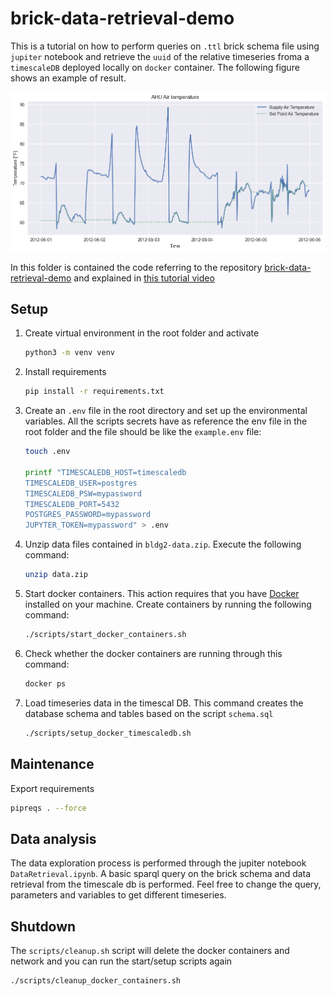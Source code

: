 # brick-data-retrieval-demo

This is a tutorial on how to perform queries on `.ttl` brick schema file using `jupiter` notebook and retrieve
the `uuid` of the relative timeseries froma a `timescaleDB` deployed locally on `docker` container. The following figure
shows an example of result.

![Example of timeseries from query on timescald db and brick model](./img/download.png "Example of timeseries from query on timescald db and brick model")

In this folder is contained the code referring to the
repository [brick-data-retrieval-demo](https://github.com/gtfierro/brick-data-retrieval-demo) and explained
in [this tutorial video](https://www.youtube.com/watch?v=kZYNXoiM8gk)

## Setup

1. Create virtual environment in the root folder and activate
   ```bash 
   python3 -m venv venv
   ```
2. Install requirements
   ```bash
   pip install -r requirements.txt
   ```

3. Create an `.env` file in the root directory and set up the environmental variables. All the scripts secrets have as
   reference the env file in the root folder and the file should be like the `example.env` file:
   ```bash 
   touch .env
   
   printf "TIMESCALEDB_HOST=timescaledb
   TIMESCALEDB_USER=postgres 
   TIMESCALEDB_PSW=mypassword 
   TIMESCALEDB_PORT=5432 
   POSTGRES_PASSWORD=mypassword 
   JUPYTER_TOKEN=mypassword" > .env
   ```

4. Unzip data files contained in `bldg2-data.zip`. Execute the following command:
    ```bash
    unzip data.zip
    ```

5. Start docker containers. This action requires that you have [Docker](https://www.docker.com/) installed on your
   machine. Create containers by running the following command:
    ```bash
    ./scripts/start_docker_containers.sh
    ```
6. Check whether the docker containers are running through this command:
    ```bash
    docker ps
    ```

7. Load timeseries data in the timescal DB. This command creates the database schema and tables based on the
   script `schema.sql`
    ```bash
    ./scripts/setup_docker_timescaledb.sh
    ```

## Maintenance

Export requirements

```bash
pipreqs . --force
```

## Data analysis

The data exploration process is performed through the jupiter notebook `DataRetrieval.ipynb`. A basic sparql query on
the brick schema and data retrieval from the timescale db is performed. Feel free to change the query, parameters and
variables to get different timeseries.

## Shutdown

The `scripts/cleanup.sh` script will delete the docker containers and network and you can run the start/setup scripts
again

```bash
./scripts/cleanup_docker_containers.sh
```
